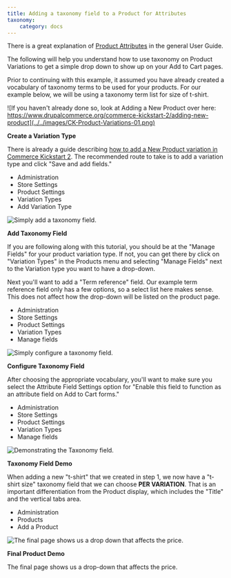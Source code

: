 ```yaml
---
title: Adding a taxonomy field to a Product for Attributes
taxonomy:
    category: docs
---
```


<p>There is a great explanation of <a href="../../../user-guide/products/#product-attributes-variations">Product Attributes</a> in the general User Guide. </p>

<p>The following will help you understand how to use taxonomy on Product Variations to get a simple drop down to show up on your Add to Cart pages.</p>

<p>Prior to continuing with this example, it assumed you have already created a vocabulary of taxonomy terms to be used for your products. For our example below, we will be using a taxonomy term list for size of t-shirt.</p>

![If you haven't already done so, look at Adding a New Product over here: https://www.drupalcommerce.org/commerce-kickstart-2/adding-new-product](../../images/CK-Product-Variations-01.png)

**Create a Variation Type**

<p>There is already a guide describing <a href="../adding-new-product">how to add a New Product variation in Commerce Kickstart 2</a>. The recommended route to take is to add a variation type and click "Save and add fields."</p>

<ul class="screenshot_breadcrumbs">
    <li class="first">Administration</li>
    <li>Store Settings</li>
    <li>Product Settings</li>
    <li>Variation Types</li>
    <li class="last">Add Variation Type</li>
</ul>

![Simply add a taxonomy field.](../../images/CK-Product-Variations-02.png)

**Add Taxonomy Field**

<p>If you are following along with this tutorial, you should be at the "Manage Fields" for your product variation type. If not, you can get there by click on "Variation Types" in the Products menu and selecting "Manage Fields" next to the Variation type you want to have a drop-down.</p>
<p>Next you'll want to add a "Term reference" field. Our example term reference field only has a few options, so a select list here makes sense. This does not affect how the drop-down will be listed on the product page.</p>


<ul class="screenshot_breadcrumbs">
    <li class="first">Administration</li>
    <li>Store Settings</li>
    <li>Product Settings</li>
    <li>Variation Types</li>
    <li class="last">Manage fields</li>
</ul>

![Simply configure a taxonomy field.](../../images/CK-Product-Variations-03.png)

**Configure Taxonomy Field**

<p>After choosing the appropriate vocabulary, you'll want to make sure you select the Attribute Field Settings option for "Enable this field to function as an attribute field on Add to Cart forms."</p>


<ul class="screenshot_breadcrumbs">
    <li class="first">Administration</li>
    <li>Store Settings</li>
    <li>Product Settings</li>
    <li>Variation Types</li>
    <li class="last">Manage fields</li>
</ul>

![Demonstrating the Taxonomy field.](../../images/CK-Product-Variations-04.png)

**Taxonomy Field Demo**

<p>When adding a new "t-shirt" that we created in step 1, we now have a "t-shirt size" taxonomy field that we can choose <strong>PER VARIATION</strong>. That is an important differentiation from the Product display, which includes the "Title" and the vertical tabs area.</p>

<ul class="screenshot_breadcrumbs">
    <li class="first">Administration</li>
    <li>Products</li>
    <li class="last">Add a Product</li>
</ul>

![The final page shows us a drop down that affects the price.](../../images/CK-Product-Variations-05.png)

**Final Product Demo**

<p>The final page shows us a drop-down that affects the price.</p>
